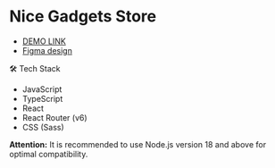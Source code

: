 # Nice Gadgets Store

  - [DEMO LINK](https://annaviolin23.github.io/react_phone-catalog/)
  - [Figma design](https://www.figma.com/file/BUusqCIMAWALqfBahnyIiH/Phone-catalog-(V2)-Original-Dark?type=design&mode=design)

🛠️ Tech Stack
- JavaScript
- TypeScript
- React
- React Router (v6)
- CSS (Sass)

**Attention:** It is recommended to use Node.js version 18 and above for optimal compatibility.
